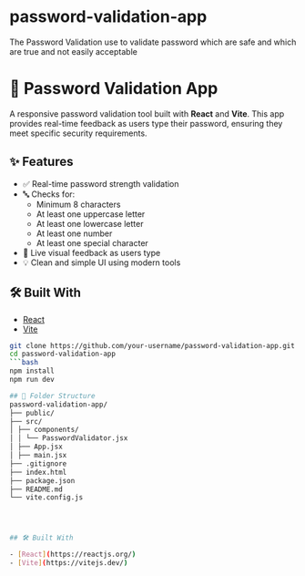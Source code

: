 # password-validation-app
The Password Validation use to validate password which are safe and which are true and not easily acceptable
# 🔐 Password Validation App

A responsive password validation tool built with **React** and **Vite**. This app provides real-time feedback as users type their password, ensuring they meet specific security requirements.

## ✨ Features

- ✅ Real-time password strength validation
- 🔤 Checks for:
  - Minimum 8 characters
  - At least one uppercase letter
  - At least one lowercase letter
  - At least one number
  - At least one special character
- 👀 Live visual feedback as users type
- 💡 Clean and simple UI using modern tools

## 🛠️ Built With

- [React](https://reactjs.org/)
- [Vite](https://vitejs.dev/)

```bash
git clone https://github.com/your-username/password-validation-app.git
cd password-validation-app
```bash
npm install
npm run dev

## 📁 Folder Structure
password-validation-app/
├── public/
├── src/
│ ├── components/
│ │ └── PasswordValidator.jsx
│ ├── App.jsx
│ ├── main.jsx
├── .gitignore
├── index.html
├── package.json
├── README.md
└── vite.config.js




## 🛠️ Built With

- [React](https://reactjs.org/)
- [Vite](https://vitejs.dev/)
